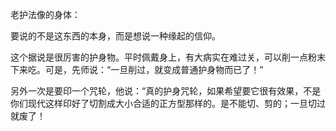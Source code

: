 老护法像的身体：

要说的不是这东西的本身，而是想说一种缘起的信仰。

这个据说是很厉害的护身物。平时佩戴身上，有大病实在难过关，可以削一点粉末下来吃。可是，先师说：“一旦削过，就变成普通护身物而已了！”

另外一次是要印一个咒轮，他说：“真的护身咒轮，如果希望要它很有效果，不是你们现代这样印好了切割成大小合适的正方型那样的。是不能切、剪的；一旦切过就废了！
